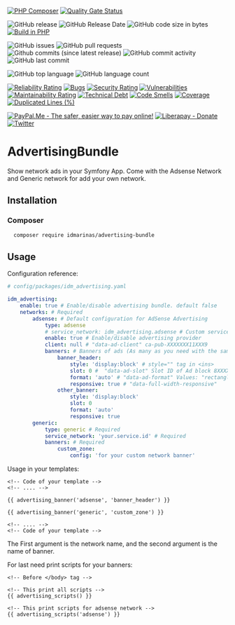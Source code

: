[![PHP Composer](https://github.com/idmarinas/advertising-bundle/actions/workflows/php.yml/badge.svg)](https://github.com/idmarinas/advertising-bundle/actions/workflows/php.yml)
[![Quality Gate Status](https://sonarcloud.io/api/project_badges/measure?project=idmarinas_advertising-bundle&metric=alert_status)](https://sonarcloud.io/dashboard?id=idmarinas_advertising-bundle)

![GitHub release](https://img.shields.io/github/release/idmarinas/advertising-bundle.svg)
![GitHub Release Date](https://img.shields.io/github/release-date/idmarinas/advertising-bundle.svg)
![GitHub code size in bytes](https://img.shields.io/github/languages/code-size/idmarinas/advertising-bundle)
[![Build in PHP](https://img.shields.io/badge/PHP-^8.0-8892BF.svg?logo=php)](http://php.net/)

![GitHub issues](https://img.shields.io/github/issues/idmarinas/advertising-bundle.svg)
![GitHub pull requests](https://img.shields.io/github/issues-pr/idmarinas/advertising-bundle.svg)
![Github commits (since latest release)](https://img.shields.io/github/commits-since/idmarinas/advertising-bundle/latest.svg)
![GitHub commit activity](https://img.shields.io/github/commit-activity/w/idmarinas/advertising-bundle.svg)
![GitHub last commit](https://img.shields.io/github/last-commit/idmarinas/advertising-bundle.svg)

![GitHub top language](https://img.shields.io/github/languages/top/idmarinas/advertising-bundle.svg)
![GitHub language count](https://img.shields.io/github/languages/count/idmarinas/advertising-bundle.svg)

[![Reliability Rating](https://sonarcloud.io/api/project_badges/measure?project=idmarinas_advertising-bundle&metric=reliability_rating)](https://sonarcloud.io/dashboard?id=idmarinas_advertising-bundle)
[![Bugs](https://sonarcloud.io/api/project_badges/measure?project=idmarinas_advertising-bundle&metric=bugs)](https://sonarcloud.io/dashboard?id=idmarinas_advertising-bundle)
[![Security Rating](https://sonarcloud.io/api/project_badges/measure?project=idmarinas_advertising-bundle&metric=security_rating)](https://sonarcloud.io/dashboard?id=idmarinas_advertising-bundle)
[![Vulnerabilities](https://sonarcloud.io/api/project_badges/measure?project=idmarinas_advertising-bundle&metric=vulnerabilities)](https://sonarcloud.io/dashboard?id=idmarinas_advertising-bundle)
[![Maintainability Rating](https://sonarcloud.io/api/project_badges/measure?project=idmarinas_advertising-bundle&metric=sqale_rating)](https://sonarcloud.io/dashboard?id=idmarinas_advertising-bundle)
[![Technical Debt](https://sonarcloud.io/api/project_badges/measure?project=idmarinas_advertising-bundle&metric=sqale_index)](https://sonarcloud.io/dashboard?id=idmarinas_advertising-bundle)
[![Code Smells](https://sonarcloud.io/api/project_badges/measure?project=idmarinas_advertising-bundle&metric=code_smells)](https://sonarcloud.io/dashboard?id=idmarinas_advertising-bundle)
[![Coverage](https://sonarcloud.io/api/project_badges/measure?project=idmarinas_advertising-bundle&metric=coverage)](https://sonarcloud.io/dashboard?id=idmarinas_advertising-bundle)
[![Duplicated Lines (%)](https://sonarcloud.io/api/project_badges/measure?project=idmarinas_advertising-bundle&metric=duplicated_lines_density)](https://sonarcloud.io/dashboard?id=idmarinas_advertising-bundle)

[![PayPal.Me - The safer, easier way to pay online!](https://img.shields.io/badge/donate-help_my_project-ffaa29.svg?logo=paypal&cacheSeconds=86400)](https://www.paypal.me/idmarinas)
[![Liberapay - Donate](https://img.shields.io/liberapay/receives/IDMarinas.svg?logo=liberapay&cacheSeconds=86400)](https://liberapay.com/IDMarinas/donate)
[![Twitter](https://img.shields.io/twitter/url/http/shields.io.svg?style=social&cacheSeconds=86400)](https://twitter.com/idmarinas)

# AdvertisingBundle
Show network ads in your Symfony App. Come with the Adsense Network and Generic network for add your own network.

## Installation ##

### Composer ###

```bash
  composer require idmarinas/advertising-bundle
```

## Usage ##

Configuration reference:

```yaml
# config/packages/idm_advertising.yaml

idm_advertising:
    enable: true # Enable/disable advertising bundle. default false
    networks: # Required
        adsense: # Default configuration for AdSense Advertising
            type: adsense
            # service_network: idm_advertising.adsense # Custom service provider, ID of service
            enable: true # Enable/disable advertising provider
            client: null # "data-ad-client" ca-pub-XXXXXXX11XXX9
            banners: # Banners of ads (As many as you need with the same format). Required
                banner_header:
                    style: 'display:block' # style="" tag in <ins>
                    slot: 0 #  "data-ad-slot" Slot ID of Ad block 8XXXXX1
                    format: 'auto' # "data-ad-format" Values: "rectangle", "vertical" or "horizontal"
                    responsive: true # "data-full-width-responsive"
                other_banner:
                    style: 'display:block'
                    slot: 0
                    format: 'auto'
                    responsive: true
        generic: 
            type: generic # Required
            service_network: 'your.service.id' # Required
            banners: # Required
                custom_zone: 
                    config: 'for your custom network banner'
```

Usage in your templates:

```twig
<!-- Code of your template -->
<!-- .... -->

{{ advertising_banner('adsense', 'banner_header') }}

{{ advertising_banner('generic', 'custom_zone') }}

<!-- .... -->
<!-- Code of your template -->
```

The First argument is the network name, and the second argument is the name of banner.

For last need print scripts for your banners:

```twig
<!-- Before </body> tag -->

<!-- This print all scripts -->
{{ advertising_scripts() }}

<!-- This print scripts for adsense network -->
{{ advertising_scripts('adsense') }}
```